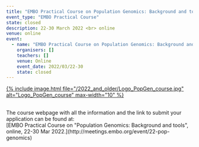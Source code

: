 ```yaml
---
title: "EMBO Practical Course on Population Genomics: Background and tools"
event_type: "EMBO Practical Course"
state: closed
description: 22-30 March 2022 <br> online
venue: online
event:
  - name: "EMBO Practical Course on Population Genomics: Background and tools"
    organisers: []
    teachers: []
    venue: Online
    event_date: 2022/03/22-30
    state: closed
---
```



[{% include image.html file="/2022_and_older/Logo_PopGen_course.jpg" alt="Logo_PopGen_course" max-width="10" %}](https://meetings.embo.org/event/22-pop-genomics)

<br>
The course webpage with all the information and the link to submit your application can be found at:<br>
[EMBO Practical Course on "Population Genomics&#58; Background and tools", online, 22-30 Mar 2022.](http://meetings.embo.org/event/22-pop-genomics)
<br>
